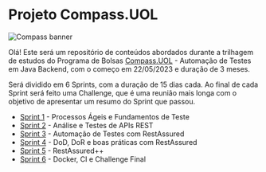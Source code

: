 # Projeto Compass.UOL
![Compass banner](https://d1.awsstatic.com/logos/Amazon%20MSK%20logos/COMPASS-LOGO.68deff1f584bea0767845872fa8f23b927d25149.png)

Olá! Este será um repositório de conteúdos abordados durante a trilhagem de estudos do Programa de Bolsas [Compass.UOL](compass.uol/) - Automação de Testes em Java Backend, com o começo em 22/05/2023 e duração de 3 meses. 

Será dividido em 6 Sprints, com a duração de 15 dias cada. Ao final de cada Sprint será feito uma Challenge, que é uma reunião mais longa com o objetivo de apresentar um resumo do Sprint que passou. <br>
- [Sprint 1](https://gitlab.com/guilhermesm/projeto-compass.uol/-/tree/pb_sprint1?ref_type=heads) - Processos Ágeis e Fundamentos de Teste
- [Sprint 2](https://gitlab.com/guilhermesm/projeto-compass.uol/-/tree/pb_sprint2?ref_type=heads) - Análise e Testes de APIs REST
- [Sprint 3](https://gitlab.com/guilhermesm/projeto-compass.uol/-/tree/pb_sprint3?ref_type=heads) - Automação de Testes com RestAssured
- [Sprint 4](https://gitlab.com/guilhermesm/projeto-compass.uol/-/tree/pb_sprint4?ref_type=heads) - DoD, DoR e boas práticas com RestAssured
- [Sprint 5](https://gitlab.com/guilhermesm/projeto-compass.uol/-/tree/pb_sprint5?ref_type=heads) - RestAssured++
- [Sprint 6](https://gitlab.com/guilhermesm/compass-challenge-final) - Docker, CI e Challenge Final



